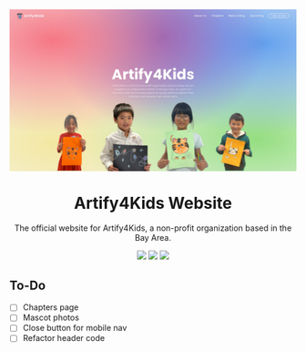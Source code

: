 <img align="center" src="static/cover.png">

<h1 align="center">Artify4Kids Website</h1>
<p align="center">The official website for Artify4Kids, a non-profit organization based in the Bay Area.</p>

<div align="center">
  <img src="https://ziadoua.github.io/m3-Markdown-Badges/badges/Svelte/svelte1.svg"> <img src="https://ziadoua.github.io/m3-Markdown-Badges/badges/TailwindCSS/tailwindcss1.svg"> <img src="https://ziadoua.github.io/m3-Markdown-Badges/badges/Vercel/vercel1.svg">
</div>

## To-Do

- [ ] Chapters page
- [ ] Mascot photos
- [ ] Close button for mobile nav
- [ ] Refactor header code
